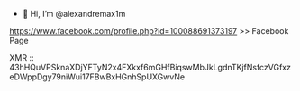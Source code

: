- 👋 Hi, I’m @alexandremax1m

https://www.facebook.com/profile.php?id=100088691373197 >> Facebook Page

XMR :: 43hHQuVPSknaXDjYFTyN2x4FXkxf6mGHfBiqswMbJkLgdnTKjfNsfczVGfxzeDWppDgy79niWui17FBwBxHGnhSpUXGwvNe
